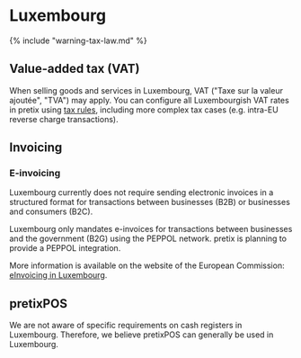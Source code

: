 # Luxembourg

{% include "warning-tax-law.md" %}

## Value-added tax (VAT)

When selling goods and services in Luxembourg, VAT ("Taxe sur la valeur ajoutée", "TVA") may apply.
You can configure all Luxembourgish VAT rates in pretix using [tax rules](../../guides/taxes.md), including more complex tax cases (e.g. intra-EU reverse charge transactions).

## Invoicing

### E-invoicing

Luxembourg currently does not require sending electronic invoices in a structured format for transactions between businesses (B2B) or businesses and consumers (B2C).

Luxembourg only mandates e-invoices for transactions between businesses and the government (B2G) using the PEPPOL network.
pretix is planning to provide a PEPPOL integration.

More information is available on the website of the European Commission: [eInvoicing in Luxembourg](https://ec.europa.eu/digital-building-blocks/sites/display/DIGITAL/eInvoicing+in+Luxembourg).

## pretixPOS

We are not aware of specific requirements on cash registers in Luxembourg.
Therefore, we believe pretixPOS can generally be used in Luxembourg.